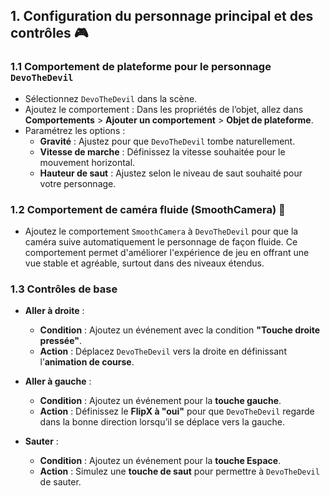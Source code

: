## 1. Configuration du personnage principal et des contrôles 🎮

### 1.1 Comportement de plateforme pour le personnage `DevoTheDevil`
- Sélectionnez `DevoTheDevil` dans la scène.
- Ajoutez le comportement : Dans les propriétés de l’objet, allez dans **Comportements** > **Ajouter un comportement** > **Objet de plateforme**.
- Paramétrez les options :
  - **Gravité** : Ajustez pour que `DevoTheDevil` tombe naturellement.
  - **Vitesse de marche** : Définissez la vitesse souhaitée pour le mouvement horizontal.
  - **Hauteur de saut** : Ajustez selon le niveau de saut souhaité pour votre personnage.

### 1.2 Comportement de caméra fluide (SmoothCamera) 🎥
- Ajoutez le comportement `SmoothCamera` à `DevoTheDevil` pour que la caméra suive automatiquement le personnage de façon fluide. Ce comportement permet d'améliorer l'expérience de jeu en offrant une vue stable et agréable, surtout dans des niveaux étendus.

### 1.3 Contrôles de base
- **Aller à droite** :
  - **Condition** : Ajoutez un événement avec la condition **"Touche droite pressée"**.
  - **Action** : Déplacez `DevoTheDevil` vers la droite en définissant l’**animation de course**.

- **Aller à gauche** :
  - **Condition** : Ajoutez un événement pour la **touche gauche**.
  - **Action** : Définissez le **FlipX à "oui"** pour que `DevoTheDevil` regarde dans la bonne direction lorsqu’il se déplace vers la gauche.

- **Sauter** :
  - **Condition** : Ajoutez un événement pour la **touche Espace**.
  - **Action** : Simulez une **touche de saut** pour permettre à `DevoTheDevil` de sauter.
